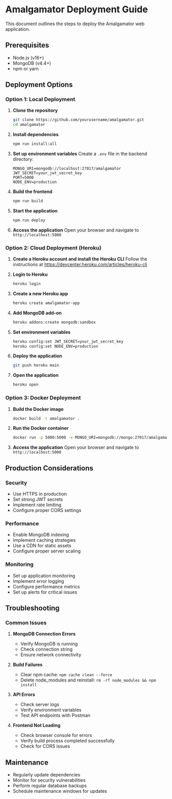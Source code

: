 # Amalgamator Deployment Guide

This document outlines the steps to deploy the Amalgamator web application.

## Prerequisites

- Node.js (v16+)
- MongoDB (v4.4+)
- npm or yarn

## Deployment Options

### Option 1: Local Deployment

1. **Clone the repository**
   ```bash
   git clone https://github.com/yourusername/amalgamator.git
   cd amalgamator
   ```

2. **Install dependencies**
   ```bash
   npm run install:all
   ```

3. **Set up environment variables**
   Create a `.env` file in the backend directory:
   ```
   MONGO_URI=mongodb://localhost:27017/amalgamator
   JWT_SECRET=your_jwt_secret_key
   PORT=5000
   NODE_ENV=production
   ```

4. **Build the frontend**
   ```bash
   npm run build
   ```

5. **Start the application**
   ```bash
   npm run deploy
   ```

6. **Access the application**
   Open your browser and navigate to `http://localhost:5000`

### Option 2: Cloud Deployment (Heroku)

1. **Create a Heroku account and install the Heroku CLI**
   Follow the instructions at https://devcenter.heroku.com/articles/heroku-cli

2. **Login to Heroku**
   ```bash
   heroku login
   ```

3. **Create a new Heroku app**
   ```bash
   heroku create amalgamator-app
   ```

4. **Add MongoDB add-on**
   ```bash
   heroku addons:create mongodb:sandbox
   ```

5. **Set environment variables**
   ```bash
   heroku config:set JWT_SECRET=your_jwt_secret_key
   heroku config:set NODE_ENV=production
   ```

6. **Deploy the application**
   ```bash
   git push heroku main
   ```

7. **Open the application**
   ```bash
   heroku open
   ```

### Option 3: Docker Deployment

1. **Build the Docker image**
   ```bash
   docker build -t amalgamator .
   ```

2. **Run the Docker container**
   ```bash
   docker run -p 5000:5000 -e MONGO_URI=mongodb://mongo:27017/amalgamator -e JWT_SECRET=your_jwt_secret_key amalgamator
   ```

3. **Access the application**
   Open your browser and navigate to `http://localhost:5000`

## Production Considerations

### Security
- Use HTTPS in production
- Set strong JWT secrets
- Implement rate limiting
- Configure proper CORS settings

### Performance
- Enable MongoDB indexing
- Implement caching strategies
- Use a CDN for static assets
- Configure proper server scaling

### Monitoring
- Set up application monitoring
- Implement error logging
- Configure performance metrics
- Set up alerts for critical issues

## Troubleshooting

### Common Issues

1. **MongoDB Connection Errors**
   - Verify MongoDB is running
   - Check connection string
   - Ensure network connectivity

2. **Build Failures**
   - Clear npm cache: `npm cache clean --force`
   - Delete node_modules and reinstall: `rm -rf node_modules && npm install`

3. **API Errors**
   - Check server logs
   - Verify environment variables
   - Test API endpoints with Postman

4. **Frontend Not Loading**
   - Check browser console for errors
   - Verify build process completed successfully
   - Check for CORS issues

## Maintenance

- Regularly update dependencies
- Monitor for security vulnerabilities
- Perform regular database backups
- Schedule maintenance windows for updates

